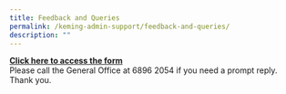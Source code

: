 ```yaml
---
title: Feedback and Queries
permalink: /keming-admin-support/feedback-and-queries/
description: ""
---
```

<p><a href="https://forms.cwp.gov.sg/kemingpri/formGI6OM" target="_blank" rel="noopener"><strong>Click here to access the form</strong></a><br />Please call the General Office at 6896 2054 if you need a prompt reply. Thank you.</p>